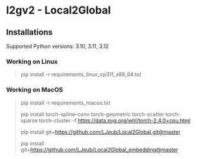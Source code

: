# l2gv2 - Local2Global

## Installations

Supported Python versions: 3.10, 3.11, 3.12

### Working on Linux

> pip install -r requirements_linux_cp311_x86_64.txt

### Working on MacOS

> pip install -r requirements_macos.txt 
>
> pip install torch-spline-conv torch-geometric torch-scatter torch-sparse torch-cluster -f https://data.pyg.org/whl/torch-2.4.0+cpu.html
>
> pip install git+https://github.com/LJeub/Local2Global.git@master 
>
> pip install git+https://github.com/LJeub/Local2Global_embedding@master
